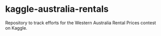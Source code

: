 # kaggle-australia-rentals
Repository to track efforts for the Western Australia Rental Prices contest on Kaggle.
